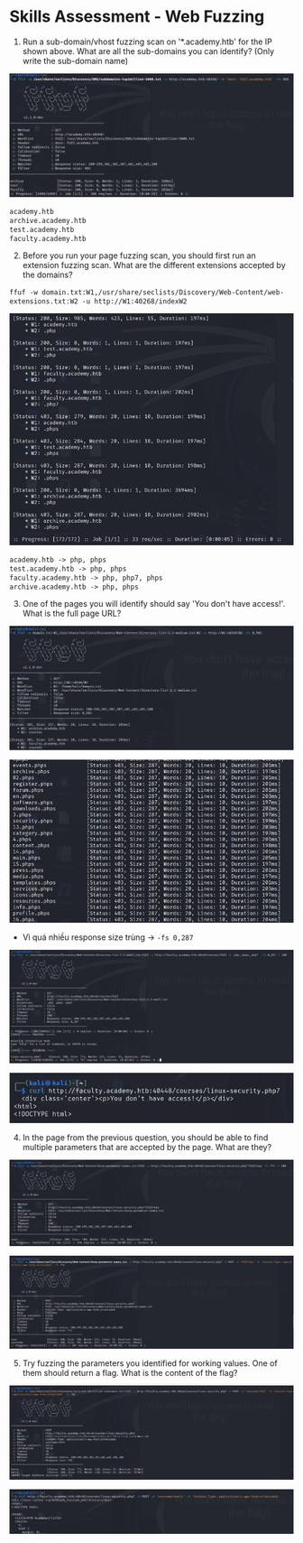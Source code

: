 # Skills Assessment - Web Fuzzing
1. Run a sub-domain/vhost fuzzing scan on '*.academy.htb' for the IP shown above. What are all the sub-domains you can identify? (Only write the sub-domain name)

![](Pasted%20image%2020250429140615.png)

```
academy.htb
archive.academy.htb
test.academy.htb
faculty.academy.htb
```

2. Before you run your page fuzzing scan, you should first run an extension fuzzing scan. What are the different extensions accepted by the domains?
```
ffuf -w domain.txt:W1,/usr/share/seclists/Discovery/Web-Content/web-extensions.txt:W2 -u http://W1:40268/indexW2
```

![](Pasted%20image%2020250429142710.png)

```
academy.htb -> php, phps
test.academy.htb -> php, phps
faculty.academy.htb -> php, php7, phps
archive.academy.htb -> php, phps
```

3. One of the pages you will identify should say 'You don't have access!'. What is the full page URL?

![](Pasted%20image%2020250429144919.png)

![](Pasted%20image%2020250429151708.png)

- Vì quá nhiều response size trùng -> `-fs 0,287`

![](Pasted%20image%2020250429152914.png)

![](Pasted%20image%2020250429153046.png)

4. In the page from the previous question, you should be able to find multiple parameters that are accepted by the page. What are they?

![](Pasted%20image%2020250429154659.png)

![](Pasted%20image%2020250429160037.png)

5. Try fuzzing the parameters you identified for working values. One of them should return a flag. What is the content of the flag?

![](Pasted%20image%2020250429161236.png)

![](Pasted%20image%2020250429161156.png)
